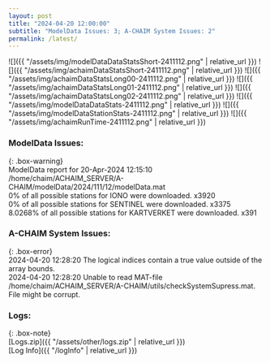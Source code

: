 ```yaml
---
layout: post
title: "2024-04-20 12:00:00"
subtitle: "ModelData Issues: 3; A-CHAIM System Issues: 2"
permalink: /latest/
---
```


![]({{ "/assets/img/modelDataDataStatsShort-2411112.png" | relative_url }})
![]({{ "/assets/img/achaimDataStatsShort-2411112.png" | relative_url }})
![]({{ "/assets/img/achaimDataStatsLong00-2411112.png" | relative_url }})
![]({{ "/assets/img/achaimDataStatsLong01-2411112.png" | relative_url }})
![]({{ "/assets/img/achaimDataStatsLong02-2411112.png" | relative_url }})
![]({{ "/assets/img/modelDataDataStats-2411112.png" | relative_url }})
![]({{ "/assets/img/modelDataStationStats-2411112.png" | relative_url }})
![]({{ "/assets/img/achaimRunTime-2411112.png" | relative_url }})


### ModelData Issues:  
  
{: .box-warning}  
 ModelData report for 20-Apr-2024 12:15:10   
 /home/chaim/ACHAIM_SERVER/A-CHAIM/modelData/2024/111/12/modelData.mat   
 0% of all possible stations for IONO were downloaded. x3920   
 0% of all possible stations for SENTINEL were downloaded. x3375   
 8.0268% of all possible stations for KARTVERKET were downloaded. x391   
  
### A-CHAIM System Issues:  
  
{: .box-error}  
2024-04-20 12:28:20 The logical indices contain a true value outside of the array bounds.  
2024-04-20 12:28:20 Unable to read MAT-file /home/chaim/ACHAIM_SERVER/A-CHAIM/utils/checkSystemSupress.mat. File might be corrupt.  

### Logs:  
  
{: .box-note}  
[Logs.zip]({{ "/assets/other/logs.zip" | relative_url }})  
[Log Info]({{ "/logInfo" | relative_url }})  
